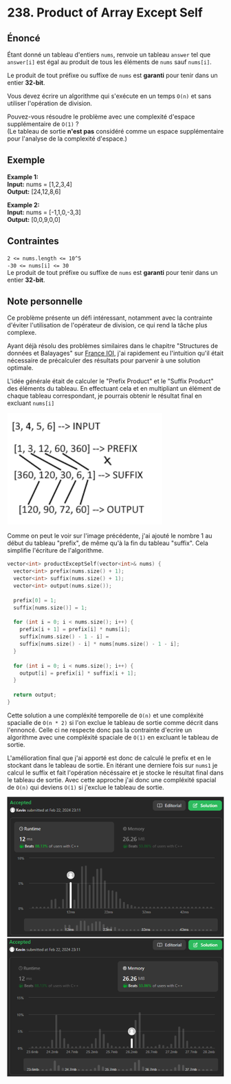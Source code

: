 # 238. Product of Array Except Self

## Énoncé

Étant donné un tableau d'entiers `nums`, renvoie un tableau `answer` tel que `answer[i]` est égal au produit de tous les éléments de `nums` sauf `nums[i]`.

Le produit de tout préfixe ou suffixe de `nums` est **garanti** pour tenir dans un entier **32-bit**.

Vous devez écrire un algorithme qui s'exécute en un temps `O(n)` et sans utiliser l'opération de division.

Pouvez-vous résoudre le problème avec une complexité d'espace supplémentaire de `O(1)` ?  
(Le tableau de sortie **n'est pas** considéré comme un espace supplémentaire pour l'analyse de la complexité d'espace.)

## Exemple

**Example 1:**  
**Input:** nums = [1,2,3,4]  
**Output:** [24,12,8,6]

**Example 2:**  
**Input:** nums = [-1,1,0,-3,3]  
**Output:** [0,0,9,0,0]

## Contraintes

`2 <= nums.length <= 10^5`  
`-30 <= nums[i] <= 30`  
Le produit de tout préfixe ou suffixe de `nums` est **garanti** pour tenir dans un entier **32-bit**.

## Note personnelle

Ce problème présente un défi intéressant, notamment avec la contrainte d'éviter l'utilisation de l'opérateur de division, ce qui rend la tâche plus complexe.

Ayant déjà résolu des problèmes similaires dans le chapitre "Structures de données et Balayages" sur [France IOI](https://www.france-ioi.org/), j'ai rapidement eu l'intuition qu'il était nécessaire de précalculer des résultats pour parvenir à une solution optimale.

L'idée générale était de calculer le "Prefix Product" et le "Suffix Product" des éléments du tableau. En effectuant cela et en multipliant un élément de chaque tableau correspondant, je pourrais obtenir le résultat final en excluant `nums[i]`

<img src="../imgs/0238-img1.png"/>

Comme on peut le voir sur l'image précédente, j'ai ajouté le nombre 1 au début du tableau "prefix", de même qu'à la fin du tableau "suffix". Cela simplifie l'écriture de l'algorithme.

```cpp
vector<int> productExceptSelf(vector<int>& nums) {
  vector<int> prefix(nums.size() + 1);
  vector<int> suffix(nums.size() + 1);
  vector<int> output(nums.size());

  prefix[0] = 1;
  suffix[nums.size()] = 1;

  for (int i = 0; i < nums.size(); i++) {
    prefix[i + 1] = prefix[i] * nums[i];
    suffix[nums.size() - 1 - i] =
    suffix[nums.size() - i] * nums[nums.size() - 1 - i];
  }

  for (int i = 0; i < nums.size(); i++) {
    output[i] = prefix[i] * suffix[i + 1];
  }

  return output;
}
```

Cette solution a une compléxité temporelle de `O(n)` et une compléxité spacialle de `O(n * 2)` si l'on exclue le tableau de sortie comme décrit dans l'ennoncé.
Celle ci ne respecte donc pas la contrainte d'ecrire un algorithme avec une compléxité spaciale de `O(1)` en excluant le tableau de sortie.

L'amélioration final que j'ai apporté est donc de calculé le prefix et en le stockant dans le tableau de sortie.
En itérant une derniere fois sur `nums1` je calcul le suffix et fait l'opération nécéssaire et je stocke le résultat final dans le tableau de sortie.
Avec cette approche j'ai donc une compléxité spacial de `O(n)` qui deviens `O(1)` si j'exclue le tableau de sortie.

<img src="../imgs/0238-runtime.png"/>
<img src="../imgs/0238-memory.png"/>
